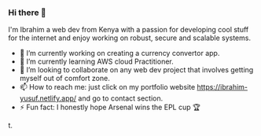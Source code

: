 ### Hi there 👋 

I'm Ibrahim a web dev from Kenya with a passion for developing cool stuff for the internet and enjoy working on robust, secure and scalable systems.

- 🔭 I’m currently working on creating a currency convertor app. 
- 🌱 I’m currently learning AWS cloud Practitioner. 
- :open_hands: I’m looking to collaborate on any web dev project that involves getting myself out of comfort zone.
- 📫 How to reach me: just click on my portfolio website https://ibrahim-yusuf.netlify.app/ and go to contact section.
- ⚡ Fun fact: I honestly hope Arsenal wins the EPL cup :trophy:

t.


